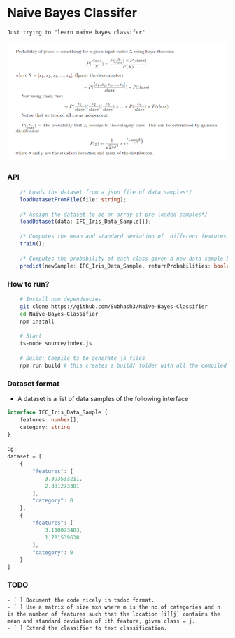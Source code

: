 # Naive Bayes Classifer


    Just trying to "learn naive bayes classifer"

![alt text](https://github.com/Subhash3/Naive-Bayes-Classifer/blob/main/math.png?raw=true)

### API
```ts
    /* Loads the dataset from a json file of data samples*/
    loadDatasetFromFile(file: string);

    /* Assign the dataset to be an array of pre-loaded samples*/
    loadDataset(data: IFC_Iris_Data_Sample[]);

    /* Computes the mean and standard deviation of  different features of each category */
    train();

    /* Computes the probability of each class given a new data sample by using bayes theorem */
    predict(newSample: IFC_Iris_Data_Sample, returnProbabilities: boolean = false);
```


### How to run?
```bash
    # Install npm dependencies
    git clone https://github.com/Subhash3/Naive-Bayes-Classifier
    cd Naive-Bayes-Classifier
    npm install

    # Start
    ts-node source/index.js

    # Build: Compile ts to generate js files
    npm run build # this creates a build/ folder with all the compiled (js) code
```


### Dataset format
* A dataset is a list of data samples of the following interface
```ts
interface IFC_Iris_Data_Sample {
    features: number[],
    category: string
}

Eg:
dataset = [
    {
        "features": [
            3.393533211,
            2.331273381
        ],
        "category": 0
    },
    {
        "features": [
            3.110073483,
            1.781539638
        ],
        "category": 0
    }
]
```

### TODO
    - [ ] Document the code nicely in tsdoc format.
    - [ ] Use a matrix of size mxn where m is the no.of categories and n is the number of features such that the location [i][j] contains the mean and standard deviation of ith feature, given class = j.
    - [ ] Extend the classifier to text classification.